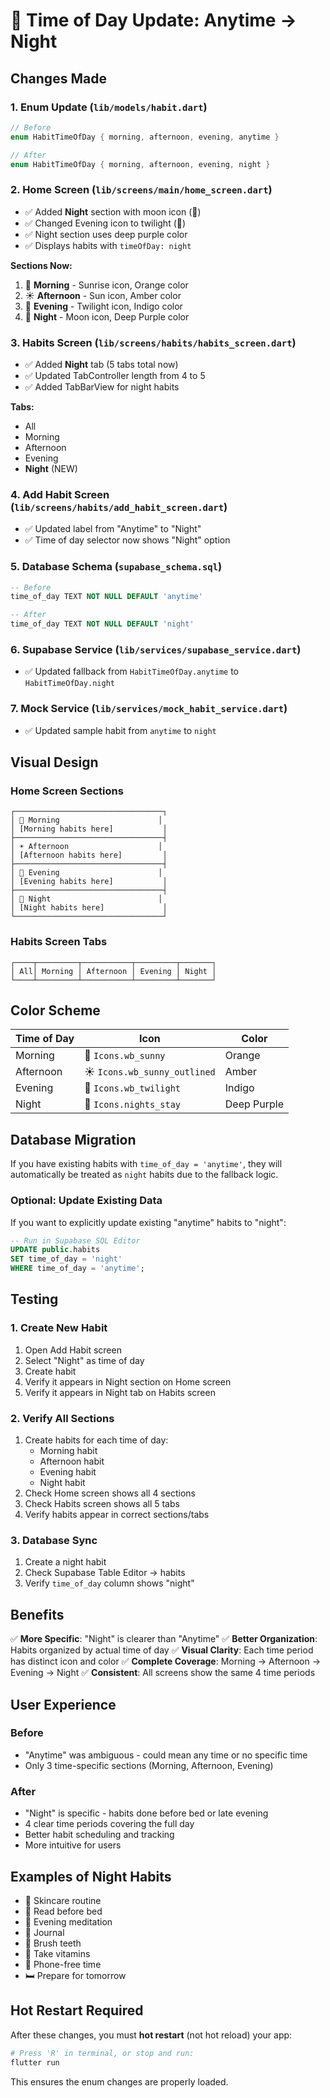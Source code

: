 # 🌙 Time of Day Update: Anytime → Night

## Changes Made

### 1. Enum Update (`lib/models/habit.dart`)
```dart
// Before
enum HabitTimeOfDay { morning, afternoon, evening, anytime }

// After
enum HabitTimeOfDay { morning, afternoon, evening, night }
```

### 2. Home Screen (`lib/screens/main/home_screen.dart`)
- ✅ Added **Night** section with moon icon (🌙)
- ✅ Changed Evening icon to twilight (🌆)
- ✅ Night section uses deep purple color
- ✅ Displays habits with `timeOfDay: night`

**Sections Now:**
1. 🌅 **Morning** - Sunrise icon, Orange color
2. ☀️ **Afternoon** - Sun icon, Amber color
3. 🌆 **Evening** - Twilight icon, Indigo color
4. 🌙 **Night** - Moon icon, Deep Purple color

### 3. Habits Screen (`lib/screens/habits/habits_screen.dart`)
- ✅ Added **Night** tab (5 tabs total now)
- ✅ Updated TabController length from 4 to 5
- ✅ Added TabBarView for night habits

**Tabs:**
- All
- Morning
- Afternoon
- Evening
- **Night** (NEW)

### 4. Add Habit Screen (`lib/screens/habits/add_habit_screen.dart`)
- ✅ Updated label from "Anytime" to "Night"
- ✅ Time of day selector now shows "Night" option

### 5. Database Schema (`supabase_schema.sql`)
```sql
-- Before
time_of_day TEXT NOT NULL DEFAULT 'anytime'

-- After
time_of_day TEXT NOT NULL DEFAULT 'night'
```

### 6. Supabase Service (`lib/services/supabase_service.dart`)
- ✅ Updated fallback from `HabitTimeOfDay.anytime` to `HabitTimeOfDay.night`

### 7. Mock Service (`lib/services/mock_habit_service.dart`)
- ✅ Updated sample habit from `anytime` to `night`

## Visual Design

### Home Screen Sections
```
┌─────────────────────────────────┐
│ 🌅 Morning                      │
│ [Morning habits here]           │
├─────────────────────────────────┤
│ ☀️ Afternoon                    │
│ [Afternoon habits here]         │
├─────────────────────────────────┤
│ 🌆 Evening                      │
│ [Evening habits here]           │
├─────────────────────────────────┤
│ 🌙 Night                        │
│ [Night habits here]             │
└─────────────────────────────────┘
```

### Habits Screen Tabs
```
┌────┬─────────┬───────────┬─────────┬───────┐
│ All│ Morning │ Afternoon │ Evening │ Night │
└────┴─────────┴───────────┴─────────┴───────┘
```

## Color Scheme

| Time of Day | Icon | Color |
|-------------|------|-------|
| Morning | 🌅 `Icons.wb_sunny` | Orange |
| Afternoon | ☀️ `Icons.wb_sunny_outlined` | Amber |
| Evening | 🌆 `Icons.wb_twilight` | Indigo |
| Night | 🌙 `Icons.nights_stay` | Deep Purple |

## Database Migration

If you have existing habits with `time_of_day = 'anytime'`, they will automatically be treated as `night` habits due to the fallback logic.

### Optional: Update Existing Data
If you want to explicitly update existing "anytime" habits to "night":

```sql
-- Run in Supabase SQL Editor
UPDATE public.habits 
SET time_of_day = 'night' 
WHERE time_of_day = 'anytime';
```

## Testing

### 1. Create New Habit
1. Open Add Habit screen
2. Select "Night" as time of day
3. Create habit
4. Verify it appears in Night section on Home screen
5. Verify it appears in Night tab on Habits screen

### 2. Verify All Sections
1. Create habits for each time of day:
   - Morning habit
   - Afternoon habit
   - Evening habit
   - Night habit
2. Check Home screen shows all 4 sections
3. Check Habits screen shows all 5 tabs
4. Verify habits appear in correct sections/tabs

### 3. Database Sync
1. Create a night habit
2. Check Supabase Table Editor → habits
3. Verify `time_of_day` column shows "night"

## Benefits

✅ **More Specific**: "Night" is clearer than "Anytime"
✅ **Better Organization**: Habits organized by actual time of day
✅ **Visual Clarity**: Each time period has distinct icon and color
✅ **Complete Coverage**: Morning → Afternoon → Evening → Night
✅ **Consistent**: All screens show the same 4 time periods

## User Experience

### Before
- "Anytime" was ambiguous - could mean any time or no specific time
- Only 3 time-specific sections (Morning, Afternoon, Evening)

### After
- "Night" is specific - habits done before bed or late evening
- 4 clear time periods covering the full day
- Better habit scheduling and tracking
- More intuitive for users

## Examples of Night Habits

- 🌙 Skincare routine
- 📖 Read before bed
- 🧘 Evening meditation
- 📝 Journal
- 🦷 Brush teeth
- 💊 Take vitamins
- 📱 Phone-free time
- 🛏️ Prepare for tomorrow

## Hot Restart Required

After these changes, you must **hot restart** (not hot reload) your app:
```bash
# Press 'R' in terminal, or stop and run:
flutter run
```

This ensures the enum changes are properly loaded.
